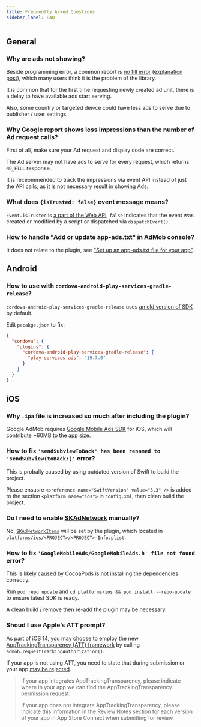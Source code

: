 ```yaml
---
title: Frequently Asked Questions
sidebar_label: FAQ
---
```


## General

### Why are ads not showing?

Beside programming error, a common report is [no fill error](https://developers.google.com/android/reference/com/google/android/gms/ads/AdRequest#ERROR_CODE_NO_FILL) ([explanation post](https://support.google.com/admob/thread/3494603)),
which many users think it is the problem of the library.

It is common that for the first time requesting newly created ad unit, there is a delay to have available ads start serving.

Also, some country or targeted deivce could have less ads to serve due to publisher / user settings.

### Why Google report shows less impressions than the number of Ad request calls?

First of all, make sure your Ad request and display code are correct.

The Ad server may not have ads to serve for every request, which returns `NO_FILL` response.

It is receommended to track the impressions via event API instead of just the API calls, as it is not necessary result in showing Ads.

### What does `{isTrusted: false}` event message means?

`Event.isTrusted` is [a part of the Web API](https://developer.mozilla.org/en-US/docs/Web/API/Event/isTrusted), `false` indicates that the event was created or modified by a script or dispatched via `dispatchEvent()`.

### How to handle "Add or update app-ads.txt" in AdMob console?

It does not relate to the plugin, see ["Set up an app-ads.txt file for your app"](https://support.google.com/admob/answer/9363762?hl=en).

## Android

### How to use with `cordova-android-play-services-gradle-release`?

`cordova-android-play-services-gradle-release` uses [an old version of SDK](https://github.com/dpa99c/cordova-android-play-services-gradle-release/blob/master/plugin.xml#L21) by default.

Edit `pacakge.json` to fix:
```json
{
  "cordova": {
    "plugins": {
      "cordova-android-play-services-gradle-release": {
        "play-services-ads": "19.7.0"
      }
    }
  }
}
```

## iOS

### Why `.ipa` file is increased so much after including the plugin?

Google AdMob requires [Google Mobile Ads SDK](https://developers.google.com/admob/ios/download) for iOS, which will contribute ~60MB to the app size.

### How to fix `'sendSubviewToBack' has been renamed to 'sendSubview(toBack:)'` error?

This is probally caused by using outdated version of Swift to build the project.

Please ensusre `<preference name="SwiftVersion" value="5.3" />` is added to the section `<platform name="ios">` in `config.xml`, then clean build the project.

### Do I need to enable [SKAdNetwork](https://developers.google.com/admob/ios/ios14#skadnetwork) manually?

No, [`SKAdNetworkItems`](https://github.com/admob-plus/admob-plus/blob/master/packages/cordova/plugin.xml#L87) will be set by the plugin, which located in `platforms/ios/<PROJECT>/<PROJECT>-Info.plist`.

### How to fix `'GoogleMobileAds/GoogleMobileAds.h' file not found` error?

This is likely caused by CocoaPods is not installing the dependencies correctly.

Run `pod repo update` and `cd platforms/ios && pod install --repo-update` to ensure latest SDK is ready.

A clean build / remove then re-add the plugin may be necessary.

### Shoud I use Apple’s ATT prompt?

As part of iOS 14, you may choose to employ the new [AppTrackingTransparency (ATT) framework](https://developer.apple.com/documentation/apptrackingtransparency) by calling `admob.requestTrackingAuthorization()`.

If your app is not using ATT, you need to state that during submission or your app [may be rejected](https://github.com/admob-plus/admob-plus/issues/241).

> If your app integrates AppTrackingTransparency, please indicate where in your app we can find the AppTrackingTransparency permission request.
>
> If your app does not integrate AppTrackingTransparency, please indicate this information in the Review Notes section for each version of your app in App Store Connect when submitting for review.
